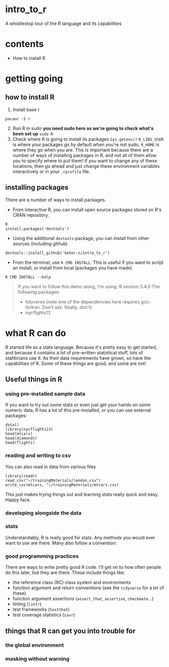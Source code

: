 # intro_to_r
A whistlestop tour of the R language and its capabilities

# contents
- How to install R

# getting going

## how to install R
1. Install base r
```
pacaur -S r
```
2. Run R in sudo __you need sudo here as we're going to check what's been set up__
```sudo R```
3. Check where R is going to install its packages
```Sys.getenv()```
`R_LIBS_USER` is where your packages go by default when you're not sudo, `R_HOME` is where they go when you are. This is important because there are a number of ways of installing packages in R, and not all of them allow you to specify where to put them!
If you want to change any of these locations, then go ahead and just change these environment variables interactively or in your `.rprofile` file.

## installing packages
There are a number of ways to install packages.
- From interactive R, you can install open source packages stored on R's CRAN repository.
```
R
install.packages('devtools')
```

- Using the additional `devtools` package, you can install from other sources (including github)
```
devtools::install_github('kater-s/intro_to_r')
```

- From the terminal, use `R CMD INSTALL`. This is useful if you want to script an install, or install from local (packages you have made).
```
R CMD INSTALL --help
```

> If you want to follow this demo along, I'm using:
> R version 3.4.0
> The following packages:
> - tidyverse (note one of the dependencies here requires gcc-fortran. Don't ask. Really, don't)
> - nycflights13

# what R can do
R started life as a stats language. Because it's pretty easy to get started, and because it contains a lot of pre-written statistical stuff, lots of statiticians use it. As their data requirements have grown, so have the capabilities of R. Some of these things are good, and some are not!

## Useful things in R
### using pre-installed sample data
If you want to try out some stats or even just get your hands on some numeric data, R has a lot of this pre-installed, or you can use external packages:

```
data()
library(nycflights13)
head(mtcars)
head(diamonds)
head(flights)
```

### reading and writing to csv
You can also read in data from various files

```
library(readr)
read_csv("~/trainingMaterials/london.csv")
write_csv(mtcars, "~/trainingMaterials/mtcars.csv)
```

This just makes trying things out and learning stats really quick and easy. Happy face.

### developing alongside the data

### stats
Understandably, R is really good for stats. Any methods you would ever want to use are there. Many also follow a convention:


### good programming practices
There are ways to write pretty good R code. I'll get on to how often people do this later, but they are there. These include things like:
- the reference class (RC) class system and environments
- function argument and return conventions (see the `tidyverse` for a lot of these)
- function argument assertions (`assert_that`, `assertive`, `checkmate`...)
- linting (`lintr`)
- test frameworks (`testthat`)
- test coverage statistics (`covr`)

## things that R can get you into trouble for
### the global environment
### masking without warning
